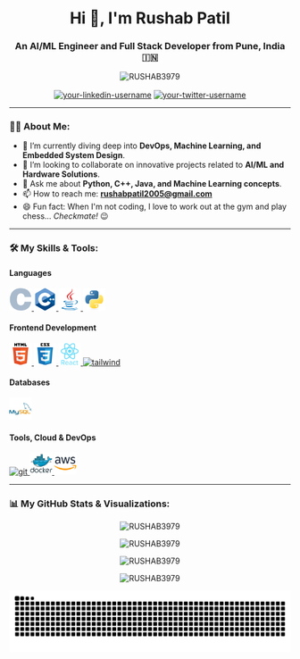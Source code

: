 <h1 align="center">Hi 👋, I'm Rushab Patil</h1>
<h3 align="center">An AI/ML Engineer and Full Stack Developer from Pune, India 🇮🇳</h3>

<p align="center">
  <img src="https://komarev.com/ghpvc/?username=RUSHAB3979&label=Profile%20Views&color=0e75b6&style=flat" alt="RUSHAB3979" />
</p>

<p align="center">
  <a href="https://linkedin.com/in/your-linkedin-username" target="blank"><img align="center" src="https://raw.githubusercontent.com/rahuldkjain/github-profile-readme-generator/master/src/images/icons/Social/linked-in-alt.svg" alt="your-linkedin-username" height="30" width="40" /></a>
  <a href="https://twitter.com/your-twitter-username" target="blank"><img align="center" src="https://raw.githubusercontent.com/rahuldkjain/github-profile-readme-generator/master/src/images/icons/Social/twitter.svg" alt="your-twitter-username" height="30" width="40" /></a>
</p>

---

### 👨‍💻 About Me:

- 🌱 I’m currently diving deep into **DevOps, Machine Learning, and Embedded System Design**.
- 👯 I’m looking to collaborate on innovative projects related to **AI/ML and Hardware Solutions**.
- 💬 Ask me about **Python, C++, Java, and Machine Learning concepts**.
- 📫 How to reach me: **rushabpatil2005@gmail.com**
- 😄 Fun fact: When I'm not coding, I love to work out at the gym and play chess... *Checkmate!* 😉

---

### 🛠️ My Skills & Tools:

#### Languages
<p align="left">
  <a href="https://www.cprogramming.com/" target="_blank" rel="noreferrer"> <img src="https://raw.githubusercontent.com/devicons/devicon/master/icons/c/c-original.svg" alt="c" width="40" height="40"/> </a>
  <a href="https://www.w3schools.com/cpp/" target="_blank" rel="noreferrer"> <img src="https://raw.githubusercontent.com/devicons/devicon/master/icons/cplusplus/cplusplus-original.svg" alt="cplusplus" width="40" height="40"/> </a>
  <a href="https://www.java.com" target="_blank" rel="noreferrer"> <img src="https://raw.githubusercontent.com/devicons/devicon/master/icons/java/java-original.svg" alt="java" width="40" height="40"/> </a>
  <a href="https://www.python.org" target="_blank" rel="noreferrer"> <img src="https://raw.githubusercontent.com/devicons/devicon/master/icons/python/python-original.svg" alt="python" width="40" height="40"/> </a>
</p>

#### Frontend Development
<p align="left">
  <a href="https://www.w3.org/html/" target="_blank" rel="noreferrer"> <img src="https://raw.githubusercontent.com/devicons/devicon/master/icons/html5/html5-original-wordmark.svg" alt="html5" width="40" height="40"/> </a>
  <a href="https://www.w3schools.com/css/" target="_blank" rel="noreferrer"> <img src="https://raw.githubusercontent.com/devicons/devicon/master/icons/css3/css3-original-wordmark.svg" alt="css3" width="40" height="40"/> </a>
  <a href="https://reactjs.org/" target="_blank" rel="noreferrer"> <img src="https://raw.githubusercontent.com/devicons/devicon/master/icons/react/react-original-wordmark.svg" alt="react" width="40" height="40"/> </a>
  <a href="https://tailwindcss.com/" target="_blank" rel="noreferrer"> <img src="https://www.vectorlogo.zone/logos/tailwindcss/tailwindcss-icon.svg" alt="tailwind" width="40" height="40"/> </a>
</p>

#### Databases
<p align="left">
  <a href="https://www.mysql.com/" target="_blank" rel="noreferrer"> <img src="https://raw.githubusercontent.com/devicons/devicon/master/icons/mysql/mysql-original-wordmark.svg" alt="mysql" width="40" height="40"/> </a>
</p>

#### Tools, Cloud & DevOps
<p align="left">
  <a href="https://git-scm.com/" target="_blank" rel="noreferrer"> <img src="https://www.vectorlogo.zone/logos/git-scm/git-scm-icon.svg" alt="git" width="40" height="40"/> </a>
  <a href="https://www.docker.com/" target="_blank" rel="noreferrer"> <img src="https://raw.githubusercontent.com/devicons/devicon/master/icons/docker/docker-original-wordmark.svg" alt="docker" width="40" height="40"/> </a>
  <a href="https://aws.amazon.com" target="_blank" rel="noreferrer"> <img src="https://raw.githubusercontent.com/devicons/devicon/master/icons/amazonwebservices/amazonwebservices-original-wordmark.svg" alt="aws" width="40" height="40"/> </a>
</p>

---

### 📊 My GitHub Stats & Visualizations:

<p align="center">
  <img src="https://github-readme-stats.vercel.app/api?username=RUSHAB3979&show_icons=true&locale=en&theme=tokyonight" alt="RUSHAB3979" />
</p>
<p align="center">
  <img src="https://github-readme-stats.vercel.app/api/top-langs?username=RUSHAB3979&layout=compact&locale=en&theme=tokyonight" alt="RUSHAB3979" />
</p>
<p align="center">
  <img src="https://github-readme-streak-stats.herokuapp.com/?user=RUSHAB3979&theme=tokyonight" alt="RUSHAB3979" />
</p>
<p align="center">
  <img src="https://github-profile-trophy.vercel.app/?username=RUSHAB3979&theme=tokyonight" alt="RUSHAB3979" />
</p>

<div align="center">
  <img src="https://github.com/RUSHAB3979/RUSHAB3979/blob/output/github-contribution-grid-snake.svg" alt="snake animation">
</div>
